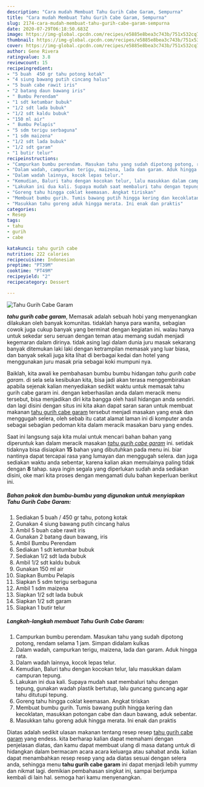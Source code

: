 ```yaml
---
description: "Cara mudah Membuat Tahu Gurih Cabe Garam, Sempurna"
title: "Cara mudah Membuat Tahu Gurih Cabe Garam, Sempurna"
slug: 2174-cara-mudah-membuat-tahu-gurih-cabe-garam-sempurna
date: 2020-07-29T06:18:50.683Z
image: https://img-global.cpcdn.com/recipes/e5885e8bea3c743b/751x532cq70/tahu-gurih-cabe-garam-foto-resep-utama.jpg
thumbnail: https://img-global.cpcdn.com/recipes/e5885e8bea3c743b/751x532cq70/tahu-gurih-cabe-garam-foto-resep-utama.jpg
cover: https://img-global.cpcdn.com/recipes/e5885e8bea3c743b/751x532cq70/tahu-gurih-cabe-garam-foto-resep-utama.jpg
author: Gene Rivera
ratingvalue: 3.8
reviewcount: 15
recipeingredient:
- "5 buah  450 gr tahu potong kotak"
- "4 siung bawang putih cincang halus"
- "5 buah cabe rawit iris"
- "2 batang daun bawang iris"
- " Bumbu Perendam"
- "1 sdt ketumbar bubuk"
- "1/2 sdt lada bubuk"
- "1/2 sdt kaldu bubuk"
- "150 ml air"
- " Bumbu Pelapis"
- "5 sdm terigu serbaguna"
- "1 sdm maizena"
- "1/2 sdt lada bubuk"
- "1/2 sdt garam"
- "1 butir telur"
recipeinstructions:
- "Campurkan bumbu perendam. Masukan tahu yang sudah dipotong potong, rendam selama 1 jam. Simpan didalam kulkas"
- "Dalam wadah, campurkan terigu, maizena, lada dan garam. Aduk hingga rata."
- "Dalam wadah lainnya, kocok lepas telur."
- "Kemudian, Baluri tahu dengan kocokan telur, lalu masukkan dalam campuran tepung."
- "Lakukan ini dua kali. Supaya mudah saat membaluri tahu dengan tepung, gunakan wadah plastik bertutup, lalu guncang guncang agar tahu ditutupi tepung."
- "Goreng tahu hingga coklat keemasan. Angkat tiriskan"
- "Membuat bumbu gurih. Tumis bawang putih hingga kering dan kecoklatan, masukkan potongan cabe dan daun bawang, aduk sebentar."
- "Masukkan tahu goreng aduk hingga merata. Ini enak dan praktis"
categories:
- Resep
tags:
- tahu
- gurih
- cabe

katakunci: tahu gurih cabe 
nutrition: 222 calories
recipecuisine: Indonesian
preptime: "PT39M"
cooktime: "PT49M"
recipeyield: "2"
recipecategory: Dessert

---
```



![Tahu Gurih Cabe Garam](https://img-global.cpcdn.com/recipes/e5885e8bea3c743b/751x532cq70/tahu-gurih-cabe-garam-foto-resep-utama.jpg)

<b><i>tahu gurih cabe garam</i></b>, Memasak adalah sebuah hobi yang menyenangkan dilakukan oleh banyak komunitas. tidaklah hanya para wanita, sebagian cowok juga cukup banyak yang berminat dengan kegiatan ini. walau hanya untuk sekedar seru seruan dengan teman atau memang sudah menjadi kegemaran dalam dirinya. tidak asing lagi dalam dunia juru masak sekarang banyak ditemukan laki laki dengan ketrampilan memasak yang luar biasa, dan banyak sekali juga kita lihat di berbagai kedai dan hotel yang menggunakan juru masak pria sebagai koki mumpuni nya.

Baiklah, kita awali ke pembahasan bumbu bumbu hidangan <i>tahu gurih cabe garam</i>. di sela sela kesibukan kita, bisa jadi akan terasa menggembirakan apabila sejenak kalian menyediakan sedikit waktu untuk memasak tahu gurih cabe garam ini. dengan keberhasilan anda dalam meracik menu tersebut, bisa menjadikan diri kita bangga oleh hasil hidangan anda sendiri. dan lagi disini dengan situs ini kita akan dapat saran saran untuk membuat makanan <u>tahu gurih cabe garam</u> tersebut menjadi masakan yang enak dan menggugah selera, oleh sebab itu catat alamat laman ini di komputer anda sebagai sebagian pedoman kita dalam meracik masakan baru yang endes.




Saat ini langsung saja kita mulai untuk mencari bahan bahan yang diperuntuk kan dalam meracik masakan <u><i>tahu gurih cabe garam</i></u> ini. setidak tidaknya bisa disiapkan <b>15</b> bahan yang dibutuhkan pada menu ini. biar nantinya dapat tercapai rasa yang lumayan dan menggugah selera. dan juga sediakan waktu anda sebentar, karena kalian akan memulainya paling tidak dengan <b>8</b> tahap. saya ingin segala yang diperlukan sudah anda sediakan disini, oke mari kita proses dengan mengamati dulu bahan keperluan berikut ini.

<!--inarticleads1-->

##### Bahan pokok dan bumbu-bumbu yang digunakan untuk menyiapkan Tahu Gurih Cabe Garam:

1. Sediakan 5 buah / 450 gr tahu, potong kotak
1. Gunakan 4 siung bawang putih cincang halus
1. Ambil 5 buah cabe rawit iris
1. Gunakan 2 batang daun bawang, iris
1. Ambil  Bumbu Perendam
1. Sediakan 1 sdt ketumbar bubuk
1. Sediakan 1/2 sdt lada bubuk
1. Ambil 1/2 sdt kaldu bubuk
1. Gunakan 150 ml air
1. Siapkan  Bumbu Pelapis
1. Siapkan 5 sdm terigu serbaguna
1. Ambil 1 sdm maizena
1. Siapkan 1/2 sdt lada bubuk
1. Siapkan 1/2 sdt garam
1. Siapkan 1 butir telur




<!--inarticleads2-->

##### Langkah-langkah membuat Tahu Gurih Cabe Garam:

1. Campurkan bumbu perendam. Masukan tahu yang sudah dipotong potong, rendam selama 1 jam. Simpan didalam kulkas
1. Dalam wadah, campurkan terigu, maizena, lada dan garam. Aduk hingga rata.
1. Dalam wadah lainnya, kocok lepas telur.
1. Kemudian, Baluri tahu dengan kocokan telur, lalu masukkan dalam campuran tepung.
1. Lakukan ini dua kali. Supaya mudah saat membaluri tahu dengan tepung, gunakan wadah plastik bertutup, lalu guncang guncang agar tahu ditutupi tepung.
1. Goreng tahu hingga coklat keemasan. Angkat tiriskan
1. Membuat bumbu gurih. Tumis bawang putih hingga kering dan kecoklatan, masukkan potongan cabe dan daun bawang, aduk sebentar.
1. Masukkan tahu goreng aduk hingga merata. Ini enak dan praktis




Diatas adalah sedikit ulasan makanan tentang resep resep <u>tahu gurih cabe garam</u> yang endess. kita berharap kalian dapat memahami dengan penjelasan diatas, dan kamu dapat membuat ulang di masa datang untuk di hidangkan dalam bermacam acara acara keluarga atau sahabat anda. kalian dapat menambahkan resep resep yang ada diatas sesuai dengan selera anda, sehingga menu <b>tahu gurih cabe garam</b> ini dapat menjadi lebih yummy dan nikmat lagi. demikian pembahasan singkat ini, sampai berjumpa kembali di lain hal. semoga hari kamu menyenangkan.
